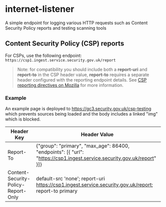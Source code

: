 # internet-listener
A simple endpoint for logging various HTTP requests such as Content Security Policy reports and testing scanning tools

## Content Security Policy (CSP) reports
For CSPs, use the following endpoint: `https://csp1.ingest.service.security.gov.uk/report`

> Note: for compatibility you should include both a **report-uri** and **report-to** in the CSP header value, **report-to** requires a separate header configured with the reporting endpoint details. See [CSP reporting directives on Mozilla](https://developer.mozilla.org/en-US/docs/Web/HTTP/Headers/Content-Security-Policy#reporting_directives) for more information.

### Example

An example page is deployed to <https://gc3.security.gov.uk/csp-testing> which prevents sources being loaded and the body includes a linked "img" which is blocked.

|Header Key|Header Value|
|-|-|
|Report-To|{"group": "primary", "max_age": 86400, "endpoints": [{ "url": "https://csp1.ingest.service.security.gov.uk/report" }]}|
|Content-Security-Policy-Report-Only|default-src 'none'; report-uri https://csp1.ingest.service.security.gov.uk/report; report-to primary|
